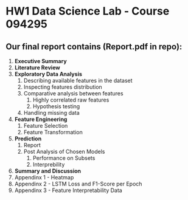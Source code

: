 # **HW1 Data Science Lab - Course 094295**

## Our final report contains (Report.pdf in repo):

1. **Executive Summary**
2. **Literature Review**
3. **Exploratory Data Analysis**
   1. Describing available features in the dataset
   2. Inspecting features distribution
   3. Comparative analysis between features
      1. Highly correlated raw features
      2. Hypothesis testing
   4. Handling missing data
4. **Feature Engineering**
   1. Feature Selection
   2. Feature Transformation
5. **Prediction**
   1. Report
   2. Post Analysis of Chosen Models
      1. Performance on Subsets
      2. Interprebility 
6. **Summary and Discussion**
7. Appendinx 1 - Heatmap
8. Appendinx 2 - LSTM Loss and F1-Score per Epoch
9. Appendinx 3 - Feature Interpretability Data
